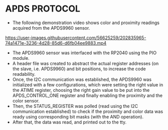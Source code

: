 # APDS PROTOCOL


- The following demonstration video shows color and proximity readings acquired from the APDS9960 sensor.

https://user-images.githubusercontent.com/56625259/202835965-74a1471e-3236-4d28-85d6-d6fb04ee9883.mp4



- The APDS9960 sensor was interfaced with the RP2040 using the PIO module.
- A header file was created to abstract the actual register addresses (on the slave, i.e. APDS9960) and bit positions, to increase the code readability.
- Once, the I2C communication was established, the APDS9960 was initialized with a few configurations, which were setting the right value in the ATIME register, choosing the right gain value to be put into the APDS_CONTROL_ONE register and finally enabling the proximity and the color sensor.
- Then, the STATUS_REGISTER was polled (read using the I2C communication established) to check if the proximity and color data was ready using corresponding bit masks (with the AND operation).
- After that, the data was read, and printed out to the tty.

